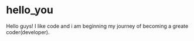 # hello_you
Hello guys!
I like code and i am beginning my journey of becoming a greate coder(developer).
